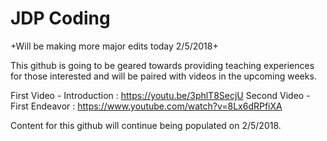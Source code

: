 # JDP Coding 

+Will be making more major edits today 2/5/2018+

This github is going to be geared towards providing teaching experiences for those interested and 
will be paired with videos in the upcoming weeks.

First Video - Introduction : https://youtu.be/3phlT8SecjU
Second Video - First Endeavor : https://www.youtube.com/watch?v=8Lx6dRPfiXA

Content for this github will continue being populated on 2/5/2018.
